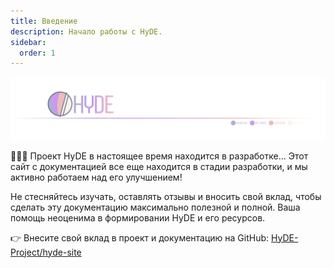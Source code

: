 ```yaml
---
title: Введение
description: Начало работы с HyDE.
sidebar:
  order: 1
---
```


<div align="center"><img src="https://raw.githubusercontent.com/prasanthrangan/hyprdots/main/Source/assets/hyde_banner.png"><br></div>

🚧🚧🚧 Проект HyDE в настоящее время находится в разработке…
Этот сайт с документацией все еще находится в стадии разработки, и мы активно работаем над его улучшением!

Не стесняйтесь изучать, оставлять отзывы и вносить свой вклад, чтобы сделать эту документацию максимально полезной и полной.
Ваша помощь неоценима в формировании HyDE и его ресурсов.

👉 Внесите свой вклад в проект и документацию на GitHub: [HyDE-Project/hyde-site](https://github.com/HyDE-Project/hyde-site)
